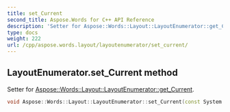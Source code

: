 ```yaml
---
title: set_Current
second_title: Aspose.Words for C++ API Reference
description: 'Setter for Aspose::Words::Layout::LayoutEnumerator::get_Current.'
type: docs
weight: 222
url: /cpp/aspose.words.layout/layoutenumerator/set_current/
---
```

## LayoutEnumerator.set_Current method


Setter for [Aspose::Words::Layout::LayoutEnumerator::get_Current](../get_current/).

```cpp
void Aspose::Words::Layout::LayoutEnumerator::set_Current(const System::SharedPtr<System::Object> &value)
```

